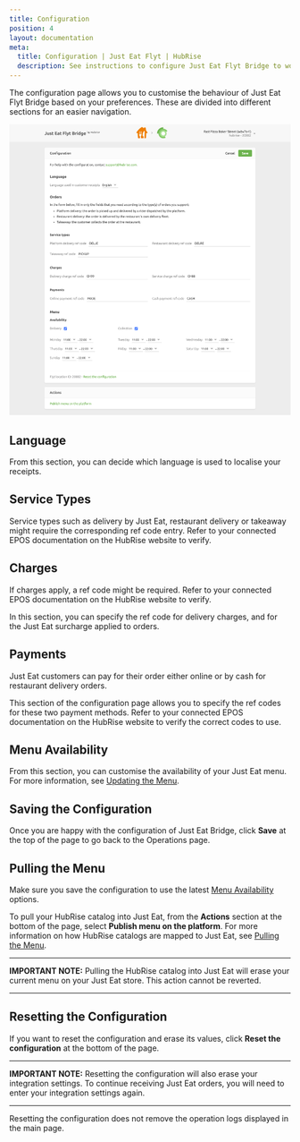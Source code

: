 ```yaml
---
title: Configuration
position: 4
layout: documentation
meta:
  title: Configuration | Just Eat Flyt | HubRise 
  description: See instructions to configure Just Eat Flyt Bridge to work seamlessly with Just Eat and your EPOS or other apps connected to HubRise. Configuration is simple.
---
```


The configuration page allows you to customise the behaviour of Just Eat Flyt Bridge based on your preferences.
These are divided into different sections for an easier navigation.

![Just Eat Flyt Bridge configuration page](../images/002-en-just-eat-configuration-page.png)

## Language

From this section, you can decide which language is used to localise your receipts.

## Service Types

Service types such as delivery by Just Eat, restaurant delivery or takeaway might require the corresponding ref code entry. Refer to your connected EPOS documentation on the HubRise website to verify.

## Charges

If charges apply, a ref code might be required. Refer to your connected EPOS documentation on the HubRise website to verify.

In this section, you can specify the ref code for delivery charges, and for the Just Eat surcharge applied to orders.

## Payments

Just Eat customers can pay for their order either online or by cash for restaurant delivery orders.

This section of the configuration page allows you to specify the ref codes for these two payment methods. Refer to your connected EPOS documentation on the HubRise website to verify the correct codes to use.

## Menu Availability

From this section, you can customise the availability of your Just Eat menu. For more information, see [Updating the Menu](/apps/just-eat-flyt/pulling-menu#availability).


## Saving the Configuration

Once you are happy with the configuration of Just Eat Bridge, click **Save** at the top of the page to go back to the Operations page.

## Pulling the Menu

Make sure you save the configuration to use the latest [Menu Availability](#menu-availability) options.

To pull your HubRise catalog into Just Eat, from the **Actions** section at the bottom of the page, select **Publish menu on the platform**. For more information on how HubRise catalogs are mapped to Just Eat, see [Pulling the Menu](/apps/just-eat-flyt/pulling-menu).

---

**IMPORTANT NOTE:** Pulling the HubRise catalog into Just Eat will erase your current menu on your Just Eat store. This action cannot be reverted. 

---

## Resetting the Configuration

If you want to reset the configuration and erase its values, click **Reset the configuration** at the bottom of the page.

---

**IMPORTANT NOTE:** Resetting the configuration will also erase your integration settings. To continue receiving Just Eat orders, you will need to enter your integration settings again.

---

Resetting the configuration does not remove the operation logs displayed in the main page.
